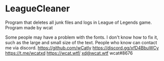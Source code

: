 # LeagueCleaner
Program that deletes all junk files and logs in League of Legends game. Program made by wcat

Some people may have a problem with the fonts. I don't know how to fix it, such as the large and small size of the text. People who know can contact me via discord.
https://github.com/wCatly
https://discord.gg/xfD4BbuWCy
https://t.me/wcatxd
https://wcat.wtf/
xd@wcat.wtf
wcat#8676

